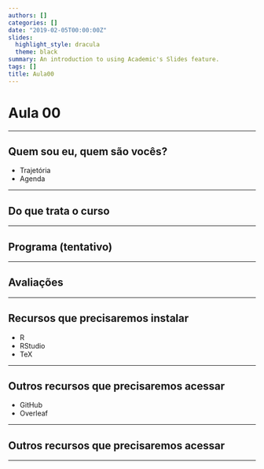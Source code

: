 ```yaml
---
authors: []
categories: []
date: "2019-02-05T00:00:00Z"
slides:
  highlight_style: dracula
  theme: black
summary: An introduction to using Academic's Slides feature.
tags: []
title: Aula00
---
```


# Aula 00

---
## Quem sou eu, quem são vocês?

- Trajetória
- Agenda

---
## Do que trata o curso


---
## Programa (tentativo)


---
## Avaliações

---
## Recursos que precisaremos instalar

- R
- RStudio
- TeX

---
## Outros recursos que precisaremos acessar

- GitHub
- Overleaf

---
## Outros recursos que precisaremos acessar
---
